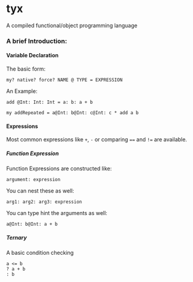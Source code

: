 # tyx
A compiled functional/object programming language

### A brief Introduction:

#### Variable Declaration
The basic form:
```
my? native? force? NAME @ TYPE = EXPRESSION
```
An Example:
```
add @Int: Int: Int = a: b: a + b

my addRepeated = a@Int: b@Int: c@Int: c * add a b
```

#### Expressions
Most common expressions like `+`, `-` or comparing `==` and `!=` are available.
##### Function Expression
Function Expressions are constructed like:
```
argument: expression
```
You can nest these as well:
```
arg1: arg2: arg3: expression
```
You can type hint the arguments as well:
```
a@Int: b@Int: a + b
```
##### Ternary
A basic condition checking
```
a <= b
? a + b
: b
```
